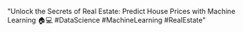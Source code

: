 "Unlock the Secrets of Real Estate: Predict House Prices with Machine Learning 🏠💻 #DataScience #MachineLearning #RealEstate"
